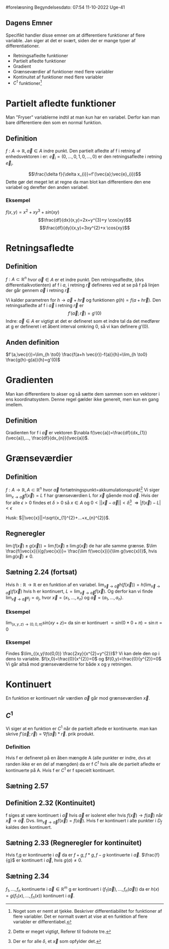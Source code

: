 #forelæsning 
Begyndelsesdato: 07:54   11-10-2022   Uge-41
## Dagens Emner
Specifikt handler disse emner om at differentiere funktioner af flere variable.
Jan siger at det er svært, siden der er mange typer af differentiationer.
- Retningsafledte funktioner 
- Partielt afledte funktioner
- Gradient
- Grænseværdier af funktioner med flere variabler
- Kontinuitet af funktioner med flere variabler
- $C^{1}$ funktioner[^1]
# Partielt afledte funktioner
Man "Fryser" variablerne indtil at man kun har en variabel. Derfor kan man bare differentiere den som en normal funktion.
## Definition
$f:A \rightarrow \mathbb{R}, \vec{a}\in A$ indre punkt. 
Den partielt afledte af f i retning af enhedsvektoren i er: $\vec{e}_{i}=(0,...,0,1,0,...,0)$ 
er den retningsafledte i retning $\vec{e}_{i}$.

$$\frac{\delta f}{\delta x_{i}}=f'(\vec{a};\vec{e}_{i})$$
Dette gør det meget let at regne da man blot kan differentiere den ene variabel og derefter den anden variabel.
### Eksempel
$f(x,y)=x^{2}+xy^{3}+sin(xy)$
$$\frac{df}{dx}(x,y)=2x+y^{3}+y \cos{xy}$$
$$\frac{df}{dy}(x,y)=3xy^{2}+x \cos{xy}$$


# Retningsafledte
## Definition
$f:A \subset \mathbb{R}^{n}$ hvor $\vec{a} \in A$ er et indre punkt.
Den retningsafledte, (dvs differentialkvotienten) af f i $a$, i retning $\vec{r}$ defineres ved at se på f på linjen der går gennem $\vec{a}$ i retning $\vec{r}$. 

Vi kalder parametren for $h\rightarrow \vec{a}+h \vec{r}$ og funktionen $g(h)=f(a+h \vec{r})$.
Den retningsafledte af f i $\vec{a}$ i retning $\vec{r}$ er $$f'(\vec{a};\vec{r})=g'(0)$$
Indre: $\vec{a} \in A$ er vigtigt at det er defineret som et indre tal da det medfører at g er defineret i et åbent interval omkring 0, så vi kan definere $g'(0)$.
## Anden definition
$f'(a,\vec{r})=\lim_{h \to0} \frac{f(a+h \vec{r})-f(a)}{h}=\lim_{h \to0} \frac{g(h)-g(a)}{h}=g'(0)$

# Gradienten
Man kan differentiere to akser og så sætte dem sammen som en vektorer i ens koordinatsystem. Denne regel gælder ikke generelt, men kun en gang imellem.
## Definition
Gradienten for f i $\vec{a}$ er vektoren $\nabla f(\vec{a})=\frac{df}{dx_{1}}(\vec{a}),..., \frac{df}{dx_{n}}(\vec{a})$.

# Grænseværdier
## Definition
$f:A \to \mathbb{R},A \subset \mathbb{R}^{n}$ hvor $\vec{a}$ fortætningspunkt=akkumulationspunkt[^2]
Vi siger $\lim_{x\to \vec{a}}f(\vec{x})=L$ f har grænseværdien L for $\vec{x}$ gående mod $\vec{a}$.
Hvis der for alle $\epsilon>0$ findes et $\delta>0$ så $x \in A$ og $0<||\vec{x}-\vec{a}||<\delta$[^3] $\Rightarrow |f(\vec{x})-L|<\epsilon$

Husk: $||\vec{x}||=\sqrt{x_{1}^{2}+...+x_{n}^{2}}$.
## Regneregler
$\lim(f(\vec{x})\pm g(\vec{x}))=\lim f(\vec{x})\pm \lim g(\vec{x})$ de har alle samme grænse.
$\lim \frac{f(\vec{x})}{g(\vec{x})}= \frac{\lim f(\vec{x})}{\lim g(\vec{x})}$, hvis $\lim g(\vec{x})\neq0$.

## Sætning 2.24 (fortsat)
Hvis $h:\mathbb{R}\to \mathbb{R}$ er en funktion af en variabel.
$\lim_{\vec{x}\to\vec{a}}h(f(\vec{x}))=h(\lim_{\vec{x}\to\vec{a}})f(\vec{x})$ hvis h er kontinuert, $L=\lim_{\vec{x}\to\vec{a}}f(\vec{x})$.
Og derfor kan vi finde $\lim_{\vec{x}\to\vec{a}}x_{j}=a_{j}$, hvor $\vec{x}=(x_{1},...,x_{n})$ og $\vec{a}=(a_{1},...,a_{n})$.

### Eksempel
$\lim_{(x,y,z)\to(0,0,\pi)}sin(xy+z)=$ da sin er kontinuert $=sin(0*0+\pi)=\sin{\pi}=0$

### Eksempel
Findes $\lim_{(x,y)\to(0,0)} \frac{2xy}{x^{2}+y^{2}}$?
Vi kan dele den op i dens to variable.
$f(x,0)=\frac{0}{x^{2}}=0$ og $f(0,y)=\frac{0}{y^{2}}=0$
Vi går altså mod grænseværdierne for både x og y retningen.

# Kontinuert
En funktion er kontinuert når værdien $\vec{a}$ går mod grænseværdien $\vec{x}$.
## $C^{1}$ 
Vi siger at en funktion er $C^{1}$ når de partielt aflede er kontinuerte.
man kan skrive 
$f'(\vec{a};\vec{r})=\nabla f(\vec{a})*\vec{r}$. prik produkt.
### Definition
Hvis f er defineret på en åben mængde A (alle punkter er indre, dvs at randen ikke er en del af mængden) da er f $C^{1}$ hvis alle de partielt afledte er kontinuerte på A.
Hvis f er $C^{1}$ er f specielt kontinuert.
## Sætning 2.57

## Definition 2.32 (Kontinuitet)
f siges at være kontinuert i $\vec{a}$ hvis $\vec{a}$ er isoleret eller hvis $f(\vec{x})\rightarrow f(\vec{a})$ når $\vec{x}\rightarrow \vec{a}$.
Dvs. $\lim_{\vec{x}\to\vec{a}} f(\vec{x})=f(\vec{a})$.
Hvis f er kontinuert i alle punkter i $D_{f}$ kaldes den kontinuert.

## Sætning 2.33 (Regneregler for kontinuitet)
Hvis f,g er kontinuerte i $\vec{a}$ da er
$f+g,f*g,f-g$ kontinuerte i $\vec{a}$.
$\frac{f}{g}$ er kontinuert i $\vec{a}$, hvis $g(a)\neq0$.

## Sætning 2.34
$f_{1},...,f_{n}$ kontinuerte i $\vec{a}\in \mathbb{R}^{m}$ g er kontinuert i $(f_{1}(\vec{a}),...,f_{n}(\vec{a}))$ da er $h(x)=g(f_{1}(x),...,f_{n}(x))$ kontinuert i $\vec{a}$.



[^1]: Noget som er nemt at tjekke. Beskriver differentiabilitet for funktioner af flere variabler. Det er normalt svært at vise at en funktion af flere variabler er differentiabel.
[^2]: Dette er meget vigtigt, Referer til fodnote tre.
[^3]: Der er for alle $\delta$, et $\vec{x}$ som opfylder det.